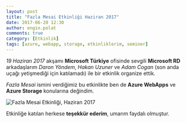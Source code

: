 ```yaml
---
layout: post
title: "Fazla Mesai Etkinliği Haziran 2017"
date: 2017-06-20 12:30
author: engin.polat
comments: true
category: [Etkinlik]
tags: [azure, webapp, storage, etkinliklerim, seminer]
---
```

*19 Haziran 2017* akşamı **Microsoft Türkiye** ofisinde sevgili **Microsoft RD** arkadaşlarım *Daron Yöndem*, *Hakan Uzuner* ve *Adam Cogan* (son anda uçağı yetişmediği için katılamadı) ile bir etkinlik organize ettik.

*Fazla Mesai* ismini verdiğimiz bu etkinlikte ben de **Azure WebApps** ve **Azure Storage** konularına değindim.

<img class="lazy img-responsive" data-src="/assets/uploads/2017/06/fazla-mesai.png" alt="Fazla Mesai Etkinliği, Haziran 2017" />

Etkinliğe katılan herkese **teşekkür ederim**, umarım faydalı olmuştur.